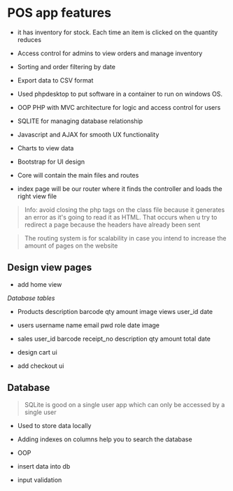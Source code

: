 # POS app features

- it has inventory for stock. Each time an item is clicked on the quantity reduces
- Access control for admins to view orders and manage inventory
- Sorting and order filtering by date
- Export data to CSV format

- Used phpdesktop to put software in a container to run on windows OS.
- OOP PHP with MVC architecture for logic and access control for users
- SQLITE for managing database relationship
- Javascript and AJAX for smooth UX functionality
- Charts to view data
- Bootstrap for UI design

- Core will contain the main files and routes
- index page will be our router where it finds the controller and loads the right view file

> Info: avoid closing the php tags on the class file because it generates an error as it's going to read it as HTML. That occurs when u try to redirect a page because the headers have already been sent

> The routing system is for scalability in case you intend to increase the amount of pages on the website

## Design view pages
- add home view

*Database tables*

- Products 
description
barcode
qty
amount
image
views
user_id
date

- users
username
name
email
pwd
role
date
image

- sales
user_id
barcode
receipt_no
description
qty
amount
total
date

- design cart ui
- add checkout ui

## Database 
> SQLite is good on a single user app which can only be accessed by a single user
- Used to store data locally
- Adding indexes on columns help you to search the database
- OOP

- insert data into db
- input validation
